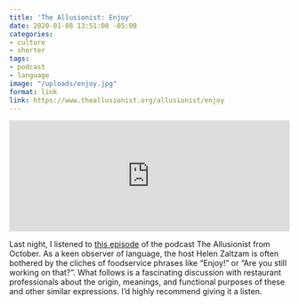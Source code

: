 ```yaml
---
title: 'The Allusionist: Enjoy'
date: 2020-01-08 13:51:00 -05:00
categories:
- culture
- shorter
tags:
- podcast
- language
image: "/uploads/enjoy.jpg"
format: link
link: https://www.theallusionist.org/allusionist/enjoy
---
```


<iframe frameborder="0" scrolling="no" src="https://play.prx.org/e?uf=http:%2F%2Ffeeds.theallusionist.org%2FAllusionist&ge=prx_195_12c20bab-7dc1-4891-ab88-3db135d4e9ad&wmode=opaque" height="200" width="100%"></iframe>

Last night, I listened to [this episode](https://www.theallusionist.org/allusionist/enjoy) of the podcast The Allusionist from October. As a keen observer of language, the host Helen Zaltzam is often bothered by the cliches of foodservice phrases like “Enjoy!” or “Are you still working on that?”. What follows is a fascinating discussion with restaurant professionals about the origin, meanings, and functional purposes of these and other similar expressions. I’d highly recommend giving it a listen.